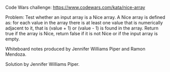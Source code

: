 Code Wars challenge: 
https://www.codewars.com/kata/nice-array

Problem: 
Test whether an input array is a Nice array. A Nice array is defined as: for each value in the array there is at least one value that is numerically adjacent to it, that is (value + 1) or (value - 1) is found in the array. Return true if the array is Nice, return false if it is not Nice or if the input array is empty.

Whiteboard notes produced by Jennifer Williams Piper and Ramon Mendoza.

Solution by Jennifer Williams Piper.